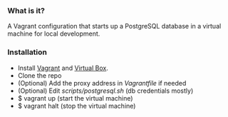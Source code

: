 ### What is it?
A Vagrant configuration that starts up a PostgreSQL database in a virtual machine for local development.

### Installation
- Install [Vagrant](https://www.vagrantup.com/downloads.html) and [Virtual Box](https://www.virtualbox.org/wiki/Downloads).
- Clone the repo
- (Optional) Add the proxy address in *Vagrantfile* if needed
- (Optional) Edit *scripts/postgresql.sh* (db credentials mostly)
- $ vagrant up (start the virtual machine)
- $ vagrant halt (stop the virtual machine)
